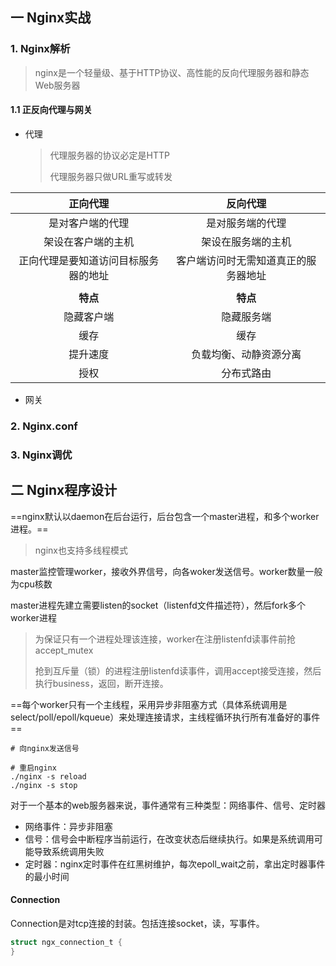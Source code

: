 ## 一 Nginx实战



### 1. Nginx解析

> nginx是一个轻量级、基于HTTP协议、高性能的反向代理服务器和静态Web服务器



#### 1.1 正反向代理与网关

+ 代理

    > 代理服务器的协议必定是HTTP
    >
    > 代理服务器只做URL重写或转发

|               正向代理               |               反向代理               |
| :----------------------------------: | :----------------------------------: |
|           是对客户端的代理           |           是对服务端的代理           |
|          架设在客户端的主机          |          架设在服务端的主机          |
| 正向代理是要知道访问目标服务器的地址 | 客户端访问时无需知道真正的服务器地址 |
|                                      |                                      |
|               **特点**               |               **特点**               |
|              隐藏客户端              |              隐藏服务端              |
|                 缓存                 |                 缓存                 |
|               提升速度               |        负载均衡、动静资源分离        |
|                 授权                 |              分布式路由              |



+ 网关

    > 











### 2. Nginx.conf















### 3. Nginx调优













































































































## 二 Nginx程序设计

==nginx默认以daemon在后台运行，后台包含一个master进程，和多个worker进程。==

> nginx也支持多线程模式

master监控管理worker，接收外界信号，向各woker发送信号。worker数量一般为cpu核数

master进程先建立需要listen的socket（listenfd文件描述符），然后fork多个worker进程

> 为保证只有一个进程处理该连接，worker在注册listenfd读事件前抢 accept_mutex
>
> 抢到互斥量（锁）的进程注册listenfd读事件，调用accept接受连接，然后执行business，返回，断开连接。

==每个worker只有一个主线程，采用异步非阻塞方式（具体系统调用是select/poll/epoll/kqueue）来处理连接请求，主线程循环执行所有准备好的事件==

``` shell
# 向nginx发送信号

# 重启nginx
./nginx -s reload
./nginx -s stop
```

对于一个基本的web服务器来说，事件通常有三种类型：网络事件、信号、定时器

+ 网络事件：异步非阻塞
+ 信号：信号会中断程序当前运行，在改变状态后继续执行。如果是系统调用可能导致系统调用失败
+ 定时器：nginx定时事件在红黑树维护，每次epoll_wait之前，拿出定时器事件的最小时间



#### Connection

Connection是对tcp连接的封装。包括连接socket，读，写事件。

``` c
struct ngx_connection_t {
}
```



